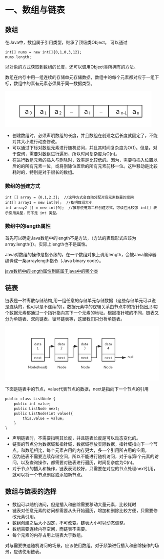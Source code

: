 <h1>一、数组与链表</h1>
<h2>数组</h2>
在Java中，数组属于引用类型，继承了顶级类Object。
可以通过

    int[] nums = new int[]{0,1,0,3,12};
    nums.length;

以对象的方式获取到数组的长度，还可以调用Object类所拥有的方法。

数组在内存中用一组连续的存储单元存储数据，数组中的每个元素都对应于一组下标，数组中的素有元素必须属于同一数据类型。

![图片](https://github.com/UMRhamster/Jobs2018/raw/master/source_analyze/img/source_analyze_array.png)

* 创建数组时，必须声明数组的长度，并且数组在创建之后长度就固定了，不能对其大小进行动态修改。
* 可以通过下标对数组元素进行随机访问，并且其时间复杂度为O(1)。但是，对于查询，需要对数组进行遍历，所以时间复杂度为O(n)。
* 在进行数组元素的插入与删除时，效率是比较低的。因为，需要将插入位置以后的的所有元素一位，或将删除位置后的所有元素前移一位。这种移动是比较耗时的，特别是对于很长的数组。

### 数组的创建方式

    int [] array = {0,1,2,3};  //这种方式会自动分配对应元素数量的空间
    int[] array1 = new int[9];  //指明数组大小
    int array2 [] = new int[9];  //推荐使用第二种创建方式，可读性比较强 int[] 表示引用类型，而不是 int 类型。

### 数组中的length属性
首先可以确定Java数组中的length不是方法，（方法的表现形式应该为array.length()）。实际上length也不是属性。

Java对数组的操作是指令级的，在一个数组对象上调用length，会被Java编译器编译成一条arraylength指令（Java   binary   code）。

[java数组中的length属性到底属于java中的哪个类](#https://blog.csdn.net/jayzym/article/details/76643527)

<h2>链表</h2>
链表是一种离散存储结构,用一组任意的存储单元存储数据（这些存储单元可以说是连续的，也可以是不连续的）。数据元素中的逻辑关系由节点中的指针指出,即每个数据元素都通过一个指针指向其下一个元素的地址。根据指针域的不同，链表又分为单链表、双向链表、循环链表等，这里我们只分析单链表。


![图片](https://github.com/UMRhamster/Jobs2018/raw/master/source_analyze/img/source_analyze_linked_list.png)

下面是链表中的节点，value代表节点的数据，next是指向下一个节点的引用

    public class ListNode {
        public int value;
        public ListNode next;
        public ListNode(int value){
            this.value = value;
        }
    }

* 声明链表时，不需要指明其长度，并且链表长度是可以动态变化的。
* 链表的节点分为数据域和指针域，数据域存放实际数据，指针域指向下一个节点。和数组相比，每个元素占用的内存更大，多一个引用所占用的空间。
* 因为链表不需要连续存储空间，所以不能进行随机访问，对于与第i个元素的访问，以及查询操作，都需要对链表进行遍历，时间复杂度为O(n)。
* 对于节点的插入和操作，链表表现较好，只需要在对应的节点处理next引用，就可以将一个节点删除或添加新节点。

<h2>数组与链表的选择</h2>

* 数组可以随机访问，但是插入和删除需要移动大量元素，比较耗时
* 链表对任意元素的访问都需要从头开始遍历，增加和删除比较方便，只需要修改元素引用。
* 数组创建之后大小固定，不可改变。链表大小可以动态调整。
* 数组需要连续内存空间，而链表不需要。
* 每个元素的内存占用上链表大于数组。

对与需要快速随机访问的场景，应该使用数组。对于频繁进行插入和删除操作的场景，应该使用链表。